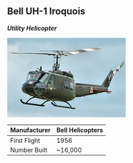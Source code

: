 ## Bell UH-1 Iroquois
_**Utility Helicopter**_

![Bell](download.jpg)


| Manufacturer | Bell Helicopters |
| ----------- | ----------- |
|  First Flight | 1956 |
| Number Built | ~16,000 |
